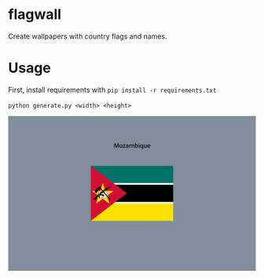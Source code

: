 # flagwall
Create wallpapers with country flags and names.

# Usage
First, install requirements with `pip install -r requirements.txt`

`python generate.py <width> <height>`

![image](./mozambique.png)
